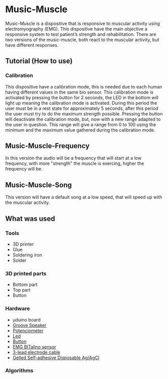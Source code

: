 # Music-Muscle
Music-Muscle is a dispositive that is responsive to muscular activity using electromyography (EMG). This dispositive have the main objective a responsive system to test patient’s strength and rehabilitation. There are two versions of the music-muscle, both react to the muscular activity, but have different responses.

## Tutorial (How to use)
### Calibration
This dispositive have a calibration mode, this is needed due to each human having different values in the same bio sensor. This calibration mode is activated by pressing the button for 2 seconds, the LED in the bottom will light up meaning the calibration mode is activated. During this period the user must be in a rest state for approximately 5 seconds, after this period the user must try to do the maximum strength possible. Pressing the button will deactivate the calibration mode, but, now with a new range adapted to the user in question. This range will give a range from 0 to 100 using the minimum and the maximum value gathered during the calibration mode.
## Music-Muscle-Frequency
In this version the audio will be a frequency that will start at a low frequency, with more "strength" the muscle is exercing, higher the frequency will be.
## Music-Muscle-Song
This version will have a default song at a low speed, that will speed up with the muscular activity.
## What was used

### Tools
- 3D printer
- Glue
- Soldering iron
- Solder
### 3D printed parts
- Bottom part
- Top part
- Button
### Hardware
- µduino board
- [Groove Speaker](http://wiki.seeedstudio.com/Grove-Speaker/)
- [Potenciometer](https://www.sparkfun.com/products/9806?_ga=2.258241545.2017274394.1565780560-1270259391.1560514473)
- [Led](https://plux.info/barebone-actuators/19-light-emitting-diode-led.html?search_query=LED&results=32)
- [Button](http://bitalino.com/datasheets/REVOLUTION_BTN_Sensor_Datasheet.pdf)
- [EMG BITalino sensor](https://bitalino.com/datasheets/EMG_Sensor_Datasheet.pdf)
- [3-lead electrode cable](https://plux.info/cables/226-3-lead-electrode-cable.html)
- [Gelled Self-adhesive Disposable Ag/AgCl](https://plux.info/electrodes/59-pre-gelled-self-adhesive-disposable-agagcl-eletrodes.html)
### Algorithms
